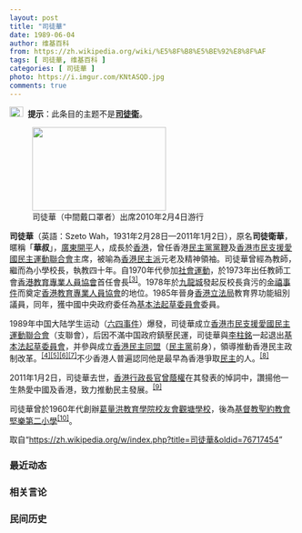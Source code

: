 ```yaml
---
layout: post
title: "司徒華"
date: 1989-06-04
author: 维基百科
from: https://zh.wikipedia.org/wiki/%E5%8F%B8%E5%BE%92%E8%8F%AF
tags: [ 司徒華, 维基百科 ]
categories: [ 司徒華 ]
photo: https://i.imgur.com/KNtASQD.jpg
comments: true
---
```

<div class="mw-parser-output"><div role="note" class="hatnote navigation-not-searchable"><span typeof="mw:File"><a href="/wiki/Wikipedia:%E6%B6%88%E6%AD%A7%E4%B9%89" title="Wikipedia:消歧义"><img src="//upload.wikimedia.org/wikipedia/commons/thumb/f/fb/Confusion_grey.svg/24px-Confusion_grey.svg.png" decoding="async" width="24" height="18" class="mw-file-element" srcset="//upload.wikimedia.org/wikipedia/commons/thumb/f/fb/Confusion_grey.svg/36px-Confusion_grey.svg.png 1.5x, //upload.wikimedia.org/wikipedia/commons/thumb/f/fb/Confusion_grey.svg/48px-Confusion_grey.svg.png 2x" data-file-width="260" data-file-height="200"></a></span><style data-mw-deduplicate="TemplateStyles:r74069148">body:not(.skin-minerva) .mw-parser-output .ifmobile>.mobile{display:none}body.skin-minerva .mw-parser-output .ifmobile>.nomobile{display:inherit;display:initial}</style><span class="ifmobile"><span class="nomobile">&nbsp;&nbsp;</span><span class="mobile"></span></span><b>提示</b>：此条目的主题不是<b><a href="/wiki/%E5%8F%B8%E5%BE%92%E8%A1%9B" title="司徒衛">司徒衛</a></b>。</div> 



<figure typeof="mw:File/Thumb"><a href="/wiki/File:Chinese_Szeto_Wah.jpg" class="mw-file-description"><img src="//upload.wikimedia.org/wikipedia/commons/thumb/5/51/Chinese_Szeto_Wah.jpg/235px-Chinese_Szeto_Wah.jpg" decoding="async" width="235" height="147" class="mw-file-element" srcset="//upload.wikimedia.org/wikipedia/commons/thumb/5/51/Chinese_Szeto_Wah.jpg/353px-Chinese_Szeto_Wah.jpg 1.5x, //upload.wikimedia.org/wikipedia/commons/thumb/5/51/Chinese_Szeto_Wah.jpg/470px-Chinese_Szeto_Wah.jpg 2x" data-file-width="480" data-file-height="300"></a><figcaption>司徒華（中間戴口罩者）出席2010年2月4日游行</figcaption></figure>
<p><b>司徒華</b>（英語：<span lang="en">Szeto Wah</span>，1931年2月28日—2011年1月2日），原名<b>司徒衛華</b>，暱稱「<b>華叔</b>」，<a href="/wiki/%E5%B9%BF%E4%B8%9C%E7%9C%81" title="广东省">廣東</a><a href="/wiki/%E5%BC%80%E5%B9%B3%E5%B8%82" title="开平市">開平</a>人，成長於<a href="/wiki/%E9%A6%99%E6%B8%AF" title="香港">香港</a>，曾任香港<a href="/wiki/%E6%B0%91%E4%B8%BB%E9%BB%A8_(%E9%A6%99%E6%B8%AF)" title="民主黨 (香港)">民主黨</a><a href="/wiki/%E9%BB%A8%E9%9E%AD" title="黨鞭">黨鞭</a>及<a href="/wiki/%E9%A6%99%E6%B8%AF%E5%B8%82%E6%B0%91%E6%94%AF%E6%8F%B4%E6%84%9B%E5%9C%8B%E6%B0%91%E4%B8%BB%E9%81%8B%E5%8B%95%E8%81%AF%E5%90%88%E6%9C%83" title="香港市民支援愛國民主運動聯合會">香港市民支援愛國民主運動聯合會</a>主席，被喻為<a href="/wiki/%E9%A6%99%E6%B8%AF" title="香港">香港</a><a href="/wiki/%E6%B3%9B%E6%B0%91%E4%B8%BB%E6%B4%BE" class="mw-redirect" title="泛民主派">民主派</a>元老及精神領袖。司徒華曾經為教師，繼而為小學校長，執教四十年。自1970年代參加<a href="/wiki/%E7%A4%BE%E6%9C%83%E9%81%8B%E5%8B%95" title="社會運動">社會運動</a>，於1973年出任教師工會<a href="/wiki/%E9%A6%99%E6%B8%AF%E6%95%99%E8%82%B2%E5%B0%88%E6%A5%AD%E4%BA%BA%E5%93%A1%E5%8D%94%E6%9C%83" title="香港教育專業人員協會">香港教育專業人員協會</a>首任會長<sup id="cite_ref-hkptu_founder_3-0" class="reference"><a href="#cite_note-hkptu_founder-3">[3]</a></sup>。1978年於<a href="/wiki/%E4%B9%9D%E9%BE%8D%E5%9F%8E" title="九龍城">九龍城</a>發起反校長貪污的<a href="/wiki/%E9%87%91%E7%A6%A7%E4%BA%8B%E4%BB%B6" title="金禧事件">金禧事件</a>而奠定<a href="/wiki/%E9%A6%99%E6%B8%AF%E6%95%99%E8%82%B2%E5%B0%88%E6%A5%AD%E4%BA%BA%E5%93%A1%E5%8D%94%E6%9C%83" title="香港教育專業人員協會">香港教育專業人員協會</a>的地位。1985年晉身<a href="/wiki/%E9%A6%99%E6%B8%AF%E7%AB%8B%E6%B3%95%E5%B1%80" title="香港立法局">香港立法局</a>教育界功能組別議員，同年，獲中國中央政府委任為<a href="/wiki/%E9%A6%99%E6%B8%AF%E7%89%B9%E5%88%A5%E8%A1%8C%E6%94%BF%E5%8D%80%E5%9F%BA%E6%9C%AC%E6%B3%95%E8%B5%B7%E8%8D%89%E5%A7%94%E5%93%A1%E6%9C%83" title="香港特別行政區基本法起草委員會">基本法起草委員會</a>委員。
</p><p>1989年中国大陆学生运动（<a href="/wiki/%E5%85%AD%E5%9B%9B%E4%BA%8B%E4%BB%B6" title="六四事件">六四事件</a>）爆發，司徒華成立<a href="/wiki/%E9%A6%99%E6%B8%AF%E5%B8%82%E6%B0%91%E6%94%AF%E6%8F%B4%E6%84%9B%E5%9C%8B%E6%B0%91%E4%B8%BB%E9%81%8B%E5%8B%95%E8%81%AF%E5%90%88%E6%9C%83" title="香港市民支援愛國民主運動聯合會">香港市民支援愛國民主運動聯合會</a>（支聯會），后因不滿中国政府鎮壓民運，司徒華與<a href="/wiki/%E6%9D%8E%E6%9F%B1%E9%8A%98" title="李柱銘">李柱銘</a>一起退出<a href="/wiki/%E9%A6%99%E6%B8%AF%E7%89%B9%E5%88%A5%E8%A1%8C%E6%94%BF%E5%8D%80%E5%9F%BA%E6%9C%AC%E6%B3%95%E8%B5%B7%E8%8D%89%E5%A7%94%E5%93%A1%E6%9C%83" title="香港特別行政區基本法起草委員會">基本法起草委員會</a>，并參與成立<a href="/wiki/%E9%A6%99%E6%B8%AF%E6%B0%91%E4%B8%BB%E5%90%8C%E7%9B%9F" title="香港民主同盟">香港民主同盟</a>（<a href="/wiki/%E6%B0%91%E4%B8%BB%E9%BB%A8_(%E9%A6%99%E6%B8%AF)" title="民主黨 (香港)">民主黨</a>前身），領導推動香港民主政制改革。<sup id="cite_ref-4" class="reference"><a href="#cite_note-4">[4]</a></sup><sup id="cite_ref-5" class="reference"><a href="#cite_note-5">[5]</a></sup><sup id="cite_ref-6" class="reference"><a href="#cite_note-6">[6]</a></sup><sup id="cite_ref-7" class="reference"><a href="#cite_note-7">[7]</a></sup>不少香港人普遍認同他是最早為香港爭取<a href="/wiki/%E6%B0%91%E4%B8%BB" title="民主">民主</a>的人。<sup id="cite_ref-8" class="reference"><a href="#cite_note-8">[8]</a></sup>
</p><p>2011年1月2日，司徒華去世，<a href="/wiki/%E9%A6%99%E6%B8%AF%E8%A1%8C%E6%94%BF%E9%95%B7%E5%AE%98" class="mw-redirect" title="香港行政長官">香港行政長官</a><a href="/wiki/%E6%9B%BE%E8%94%AD%E6%AC%8A" title="曾蔭權">曾蔭權</a>在其發表的悼詞中，讚揚他一生熱愛中國及香港，致力推動民主發展。<sup id="cite_ref-9" class="reference"><a href="#cite_note-9">[9]</a></sup>
</p><p>司徒華曾於1960年代創辦<a href="/w/index.php?title=%E8%91%9B%E9%87%8F%E6%B4%AA%E6%95%99%E8%82%B2%E5%AD%B8%E9%99%A2%E6%A0%A1%E5%8F%8B%E6%9C%83%E8%A7%80%E5%A1%98%E5%AD%B8%E6%A0%A1&amp;action=edit&amp;redlink=1" class="new" title="葛量洪教育學院校友會觀塘學校（页面不存在）">葛量洪教育學院校友會觀塘學校</a>，後為<a href="/w/index.php?title=%E5%9F%BA%E7%9D%A3%E6%95%99%E8%81%96%E7%B4%84%E6%95%99%E6%9C%83%E5%A0%85%E6%A8%82%E7%AC%AC%E4%BA%8C%E5%B0%8F%E5%AD%B8&amp;action=edit&amp;redlink=1" class="new" title="基督教聖約教會堅樂第二小學（页面不存在）">基督教聖約教會堅樂第二小學</a><sup id="cite_ref-10" class="reference"><a href="#cite_note-10">[10]</a></sup>。
</p>
<meta property="mw:PageProp/toc">
</div><!--esi <esi:include src="/esitest-fa8a495983347898/content" /> --><noscript><img src="//zh.wikipedia.org/wiki/Special:CentralAutoLogin/start?type=1x1" alt="" title="" width="1" height="1" style="border: none; position: absolute;"></noscript>
<div class="printfooter" data-nosnippet="">取自“<a dir="ltr" href="https://zh.wikipedia.org/w/index.php?title=司徒華&amp;oldid=76717454">https://zh.wikipedia.org/w/index.php?title=司徒華&amp;oldid=76717454</a>”</div><div id="recent-news"><h3>最近动态</h3><ul></ul></div><div id="open-opinion"><h3>相关言论</h3><ul></ul></div><div id="mjls-record"><h3>民间历史</h3><ul></ul></div>